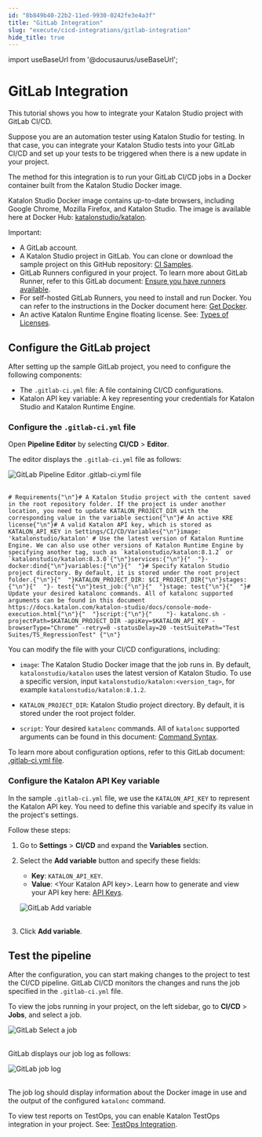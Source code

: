 ```yaml
---
id: "8b849b40-22b2-11ed-9930-0242fe3e4a3f"
title: "GitLab Integration"
slug: "execute/cicd-integrations/gitlab-integration"
hide_title: true
---
```

import useBaseUrl from '@docusaurus/useBaseUrl';


# <a id="id" class="anchor_top_offset"/><a id="ariaid-title1" class="anchor_top_offset"/>GitLab Integration

<p xmlns="http://www.w3.org/1999/xhtml" className="p">This tutorial shows you how to integrate your Katalon Studio project with GitLab CI/CD.</p> 
<p xmlns="http://www.w3.org/1999/xhtml" className="p">Suppose you are an automation tester using Katalon Studio for testing. In that case, you can integrate your Katalon Studio tests into your GitLab CI/CD and set up your tests to be triggered when there is a new update in your project.</p> 
<p xmlns="http://www.w3.org/1999/xhtml" className="p">The method for this integration is to run your GitLab CI/CD jobs in a Docker container built from the Katalon Studio Docker image.</p> 
<p xmlns="http://www.w3.org/1999/xhtml" className="p">Katalon Studio Docker image contains up-to-date browsers, including Google Chrome, Mozilla Firefox, and Katalon Studio. The image is available here at Docker Hub: <a className="xref j-external-link" href="https://hub.docker.com/r/katalonstudio/katalon/" target="_blank">katalonstudio/katalon</a>.</p> 
<div xmlns="http://www.w3.org/1999/xhtml" className="note important note_important"><span className="note__title">Important:</span> 
  <ul className="ul"><li className="li">A GitLab account.</li><li className="li">A Katalon Studio project in GitLab. You can clone or download the sample project on this GitHub repository: <a className="xref j-external-link" href="https://github.com/katalon-studio-samples/ci-samples" target="_blank">CI Samples</a>.</li><li className="li">GitLab Runners configured in your project. To learn more about GitLab Runner, refer to this GitLab document: <a className="xref j-external-link" href="https://docs.gitlab.com/ee/ci/quick_start/#ensure-you-have-runners-available" target="_blank">Ensure you have runners available</a>.</li><li className="li">For self-hosted GitLab Runners, you need to install and run Docker. You can refer to the instructions in the Docker document here: <a className="xref j-external-link" href="https://docs.docker.com/get-docker/" target="_blank">Get Docker</a>.</li><li className="li">An active Katalon Runtime Engine floating license. See: <a className="xref" href="/administer/katalon-studio-enterprise-and-katalon-runtime-engine-license/license-overview">Types of Licenses</a>.</li></ul>
</div>
    

## <a id="id_1" class="anchor_top_offset"/>Configure the GitLab project

    
      
<p xmlns="http://www.w3.org/1999/xhtml" className="p">After setting up the sample GitLab project, you need to   configure the following components:</p> 
      
<ul xmlns="http://www.w3.org/1999/xhtml" className="ul">   <li className="li">The <code className="ph codeph">.gitlab-ci.yml</code> file: A file containing CI/CD     configurations.</li>   <li className="li">Katalon API key variable: A key representing your credentials     for Katalon Studio and Katalon Runtime Engine.</li> </ul> 
    
          

### <a id="id_2" class="anchor_top_offset"/>Configure the <code xmlns="http://www.w3.org/1999/xhtml" className="ph codeph">.gitlab-ci.yml</code>  file

<p xmlns="http://www.w3.org/1999/xhtml" className="p">Open <strong className="ph b">Pipeline Editor</strong> by selecting <strong className="ph b">CI/CD</strong> &gt; <strong className="ph b">Editor</strong>.</p> 
<p xmlns="http://www.w3.org/1999/xhtml" className="p">The editor displays the <code className="ph codeph">.gitlab-ci.yml</code> file as follows:</p> 
<p xmlns="http://www.w3.org/1999/xhtml" className="p"> <img className="image" src={useBaseUrl("https://github.com/katalon-studio/docs-images/raw/master/katalon-studio/tutorials/continuous_integration_gitlab/GitLab-Pipeline-Editor.png")} alt="GitLab Pipeline Editor .gitlab-ci.yml file" /><br /><br /> </p> 
<pre xmlns="http://www.w3.org/1999/xhtml" className="pre codeblock"><code># Requirements{"\n"}# A Katalon Studio project with the content saved in the root repository folder. If the project is under another location, you need to update KATALON_PROJECT_DIR with the corresponding value in the variable section{"\n"}# An active KRE license{"\n"}# A valid Katalon API key, which is stored as KATALON_API_KEY in Settings/CI/CD/Variables{"\n"}image: 'katalonstudio/katalon' # Use the latest version of Katalon Runtime Engine. We can also use other versions of Katalon Runtime Engine by specifying another tag, such as `katalonstudio/katalon:8.1.2` or `katalonstudio/katalon:8.3.0`{"\n"}services:{"\n"}{"  "}- docker:dind{"\n"}variables:{"\n"}{"  "}# Specify Katalon Studio project directory. By default, it is stored under the root project folder.{"\n"}{"  "}KATALON_PROJECT_DIR: $CI_PROJECT_DIR{"\n"}stages:{"\n"}{"  "}- test{"\n"}test_job:{"\n"}{"  "}stage: test{"\n"}{"  "}# Update your desired katalonc commands. All of katalonc supported arguments can be found in this document https://docs.katalon.com/katalon-studio/docs/console-mode-execution.html{"\n"}{"  "}script:{"\n"}{"    "}- katalonc.sh -projectPath=$KATALON_PROJECT_DIR -apiKey=$KATALON_API_KEY -browserType="Chrome" -retry=0 -statusDelay=20 -testSuitePath="Test Suites/TS_RegressionTest" {"\n"}</code></pre> 
<p xmlns="http://www.w3.org/1999/xhtml" className="p">You can modify the file with your CI/CD configurations, including:</p> 
<ul xmlns="http://www.w3.org/1999/xhtml" className="ul"><li className="li">     <p className="p"> <code className="ph codeph">image</code>: The Katalon Studio Docker image that the job runs in. By default, <code className="ph codeph">katalonstudio/katalon</code> uses the latest version of Katalon Studio. To use a specific version, input <code className="ph codeph">katalonstudio/katalon:&lt;version_tag&gt;</code>, for example <code className="ph codeph">katalonstudio/katalon:8.1.2</code>.</p>   </li><li className="li">     <p className="p"> <code className="ph codeph">KATALON_PROJECT_DIR</code>: Katalon Studio project directory. By default, it is stored under the root project folder.</p>   </li><li className="li">     <p className="p"> <code className="ph codeph">script</code>: Your desired <code className="ph codeph">katalonc</code> commands. All of <code className="ph codeph">katalonc</code> supported arguments can be found in this document: <a className="xref" href="/execute/katalon-runtime-engine/command-line-syntax-in-katalon-runtime-engine">Command Syntax</a>.</p>   </li></ul> 
<p xmlns="http://www.w3.org/1999/xhtml" className="p">To learn more about configuration options, refer to this GitLab document: <a className="xref j-external-link" href="https://docs.gitlab.com/ee/ci/yaml/gitlab_ci_yaml.html" target="_blank">.gitlab-ci.yml file</a>.</p> 

### <a id="id_3" class="anchor_top_offset"/>Configure the Katalon API Key variable

<p xmlns="http://www.w3.org/1999/xhtml" className="p">In the sample <code className="ph codeph">.gitlab-ci.yml</code> file, we use the <code className="ph codeph">KATALON_API_KEY</code> to represent the Katalon API key. You need to define this variable and specify its value in the project's settings.</p> 
<p xmlns="http://www.w3.org/1999/xhtml" className="p">Follow these steps:</p> 
<ol xmlns="http://www.w3.org/1999/xhtml" className="ol"><li className="li">     <p className="p">Go to <strong className="ph b">Settings</strong> &gt; <strong className="ph b">CI/CD</strong> and expand the <strong className="ph b">Variables</strong> section.</p>   </li><li className="li">     <p className="p">Select the <strong className="ph b">Add variable</strong> button and specify these fields:</p>     <ul className="ul"><li className="li"> <strong className="ph b">Key</strong>: <code className="ph codeph">KATALON_API_KEY</code>.</li><li className="li"> <strong className="ph b">Value</strong>: &lt;Your Katalon API key&gt;. Learn how to generate and view your API key here: <a className="xref" href="/administer/settings/katalon-api-key-in-katalon-testops">API Keys</a>.</li></ul>     <p className="p"> <img className="image" src={useBaseUrl("https://github.com/katalon-studio/docs-images/raw/master/katalon-studio/tutorials/continuous_integration_gitlab/GitLab-Add-variable.png")} alt="GitLab Add variable" /><br /><br />     </p>   </li><li className="li">     <p className="p">Click <strong className="ph b">Add variable</strong>.</p>   </li></ol> 

## <a id="concept-7018" class="anchor_top_offset"/>Test the pipeline

<p xmlns="http://www.w3.org/1999/xhtml" className="p">After the configuration, you can start making changes to the project to test the CI/CD pipeline. GitLab CI/CD monitors the changes and runs the job specified in the <code className="ph codeph">.gitlab-ci.yml</code> file.</p> 
<p xmlns="http://www.w3.org/1999/xhtml" className="p">To view the jobs running in your project, on the left sidebar, go to <strong className="ph b">CI/CD</strong> &gt; <strong className="ph b">Jobs</strong>, and select a job.</p> 
<p xmlns="http://www.w3.org/1999/xhtml" className="p"><img className="image" src={useBaseUrl("https://github.com/katalon-studio/docs-images/raw/master/katalon-studio/tutorials/continuous_integration_gitlab/GitLab-Select-a-job.png")} alt="GitLab Select a job" /><br /><br /></p> 
<p xmlns="http://www.w3.org/1999/xhtml" className="p">GitLab displays our job log as follows:</p> 
<p xmlns="http://www.w3.org/1999/xhtml" className="p"><img className="image" src={useBaseUrl("https://github.com/katalon-studio/docs-images/raw/master/katalon-studio/tutorials/continuous_integration_gitlab/Gitlab-CI-log.png")} alt="GitLab job log" /><br /><br /></p> 
<p xmlns="http://www.w3.org/1999/xhtml" className="p">The job log should display information about the Docker image in use and the output of the configured <code className="ph codeph">katalonc</code> command.</p> 
<p xmlns="http://www.w3.org/1999/xhtml" className="p">To view test reports on TestOps, you can enable Katalon TestOps integration in your project. See: <a className="xref" href="/get-started/set-up-your-workspace/integrate-katalon-testops-and-katalon-testcloud-with-katalon-studio">TestOps Integration</a>.</p> 
